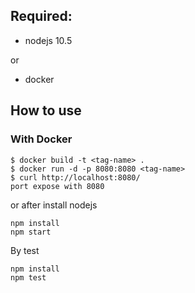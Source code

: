 ## Required:

* nodejs 10.5

or

* docker

## How to use

### With Docker

```
$ docker build -t <tag-name> .
$ docker run -d -p 8080:8080 <tag-name>
$ curl http://localhost:8080/
port expose with 8080
```

or after install nodejs

```
npm install
npm start
```

By test
```
npm install
npm test
```
